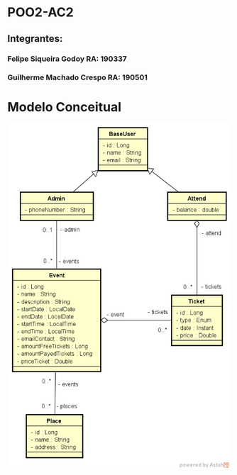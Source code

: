 # POO2-AC2

## Integrantes:
### Felipe Siqueira Godoy     RA: 190337
### Guilherme Machado Crespo  RA: 190501

# Modelo Conceitual

![Model](/Model.png)